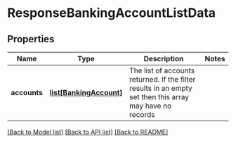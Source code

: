 # ResponseBankingAccountListData

## Properties
Name | Type | Description | Notes
------------ | ------------- | ------------- | -------------
**accounts** | [**list[BankingAccount]**](BankingAccount.md) | The list of accounts returned. If the filter results in an empty set then this array may have no records | 

[[Back to Model list]](../README.md#documentation-for-models) [[Back to API list]](../README.md#documentation-for-api-endpoints) [[Back to README]](../README.md)


